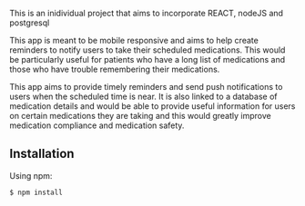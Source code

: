 This is an inidividual project that aims to incorporate REACT, nodeJS and postgresql 

This app is meant to be mobile responsive and aims to help create reminders to notify users to take their scheduled medications. This would be particularly useful for patients who have a long list of medications and those who have trouble remembering their medications. 

This app aims to provide timely reminders and send push notifications to users when the scheduled time is near. It is also linked to a database of medication details and would be able to provide useful information for users on certain medications they are taking and this would greatly improve medication compliance and medication safety. 

## Installation 

Using npm:

    $ npm install 


